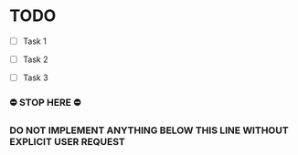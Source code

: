# TODO

- [ ] Task 1

- [ ] Task 2

- [ ] Task 3







### ⛔ STOP HERE ⛔

### DO NOT IMPLEMENT ANYTHING BELOW THIS LINE WITHOUT EXPLICIT USER REQUEST


